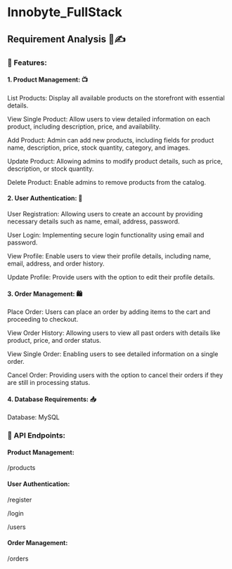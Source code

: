 # Innobyte_FullStack
## Requirement Analysis 💬✍️
### 📲 Features: 
#### 1. Product Management: 📺
List Products: Display all available products on the storefront with essential details.

View Single Product: Allow users to view detailed information on each product, including description, price, and availability.

Add Product: Admin can add new products, including fields for product name, description, price, stock quantity, category, and images.

Update Product: Allowing admins to modify product details, such as price, description, or stock quantity.

Delete Product: Enable admins to remove products from the catalog.

#### 2. User Authentication: 🪪
User Registration: Allowing users to create an account by providing necessary details such as name, email, address, password.

User Login: Implementing secure login functionality using email and password.

View Profile: Enable users to view their profile details, including name, email, address, and order history.

Update Profile: Provide users with the option to edit their profile details.

#### 3. Order Management: 🛍️
Place Order: Users can place an order by adding items to the cart and proceeding to checkout.

View Order History: Allowing users to view all past orders with details like product, price, and order status.

View Single Order: Enabling users to see detailed information on a single order.

Cancel Order: Providing users with the option to cancel their orders if they are still in processing status.
#### 4. Database Requirements: 📥
Database: MySQL

### 📡 API Endpoints:
#### Product Management: 

/products
#### User Authentication:
/register

/login

/users
#### Order Management:
/orders


